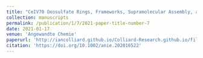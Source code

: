 ```yaml
---
title: "CeIV70 Oxosulfate Rings, Frameworks, Supramolecular Assembly, and Redox Activity"
collection: manuscripts
permalink: /publication/1/7/2021-paper-title-number-7
date: 2021-01-17
venue: 'Angewandte Chemie'
paperurl: 'http://iancolliard.github.io/Colliard-Research.github.io/files/paper7.pdf'
citation: 'https://doi.org/10.1002/anie.202016522'
---
```

